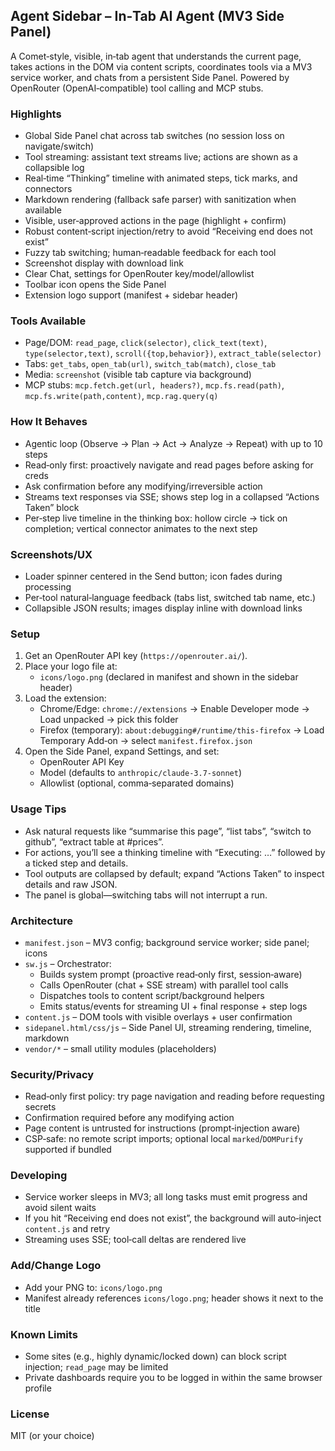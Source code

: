 ## Agent Sidebar – In‑Tab AI Agent (MV3 Side Panel)

A Comet‑style, visible, in‑tab agent that understands the current page, takes actions in the DOM via content scripts, coordinates tools via a MV3 service worker, and chats from a persistent Side Panel. Powered by OpenRouter (OpenAI‑compatible) tool calling and MCP stubs.

### Highlights
- Global Side Panel chat across tab switches (no session loss on navigate/switch)
- Tool streaming: assistant text streams live; actions are shown as a collapsible log
- Real‑time “Thinking” timeline with animated steps, tick marks, and connectors
- Markdown rendering (fallback safe parser) with sanitization when available
- Visible, user‑approved actions in the page (highlight + confirm)
- Robust content‑script injection/retry to avoid “Receiving end does not exist”
- Fuzzy tab switching; human‑readable feedback for each tool
- Screenshot display with download link
- Clear Chat, settings for OpenRouter key/model/allowlist
- Toolbar icon opens the Side Panel
- Extension logo support (manifest + sidebar header)

### Tools Available
- Page/DOM: `read_page`, `click(selector)`, `click_text(text)`, `type(selector,text)`, `scroll({top,behavior})`, `extract_table(selector)`
- Tabs: `get_tabs`, `open_tab(url)`, `switch_tab(match)`, `close_tab`
- Media: `screenshot` (visible tab capture via background)
- MCP stubs: `mcp.fetch.get(url, headers?)`, `mcp.fs.read(path)`, `mcp.fs.write(path,content)`, `mcp.rag.query(q)`

### How It Behaves
- Agentic loop (Observe → Plan → Act → Analyze → Repeat) with up to 10 steps
- Read‑only first: proactively navigate and read pages before asking for creds
- Ask confirmation before any modifying/irreversible action
- Streams text responses via SSE; shows step log in a collapsed “Actions Taken” block
- Per‑step live timeline in the thinking box: hollow circle → tick on completion; vertical connector animates to the next step

### Screenshots/UX
- Loader spinner centered in the Send button; icon fades during processing
- Per‑tool natural‑language feedback (tabs list, switched tab name, etc.)
- Collapsible JSON results; images display inline with download links

### Setup
1) Get an OpenRouter API key (`https://openrouter.ai/`).
2) Place your logo file at:
   - `icons/logo.png` (declared in manifest and shown in the sidebar header)
3) Load the extension:
   - Chrome/Edge: `chrome://extensions` → Enable Developer mode → Load unpacked → pick this folder
   - Firefox (temporary): `about:debugging#/runtime/this-firefox` → Load Temporary Add‑on → select `manifest.firefox.json`
4) Open the Side Panel, expand Settings, and set:
   - OpenRouter API Key
   - Model (defaults to `anthropic/claude-3.7-sonnet`)
   - Allowlist (optional, comma‑separated domains)

### Usage Tips
- Ask natural requests like “summarise this page”, “list tabs”, “switch to github”, “extract table at #prices”.
- For actions, you’ll see a thinking timeline with “Executing: …” followed by a ticked step and details.
- Tool outputs are collapsed by default; expand “Actions Taken” to inspect details and raw JSON.
- The panel is global—switching tabs will not interrupt a run.

### Architecture
- `manifest.json` – MV3 config; background service worker; side panel; icons
- `sw.js` – Orchestrator:
  - Builds system prompt (proactive read‑only first, session‑aware)
  - Calls OpenRouter (chat + SSE stream) with parallel tool calls
  - Dispatches tools to content script/background helpers
  - Emits status/events for streaming UI + final response + step logs
- `content.js` – DOM tools with visible overlays + user confirmation
- `sidepanel.html/css/js` – Side Panel UI, streaming rendering, timeline, markdown
- `vendor/*` – small utility modules (placeholders)

### Security/Privacy
- Read‑only first policy: try page navigation and reading before requesting secrets
- Confirmation required before any modifying action
- Page content is untrusted for instructions (prompt‑injection aware)
- CSP‑safe: no remote script imports; optional local `marked`/`DOMPurify` supported if bundled

### Developing
- Service worker sleeps in MV3; all long tasks must emit progress and avoid silent waits
- If you hit “Receiving end does not exist”, the background will auto‑inject `content.js` and retry
- Streaming uses SSE; tool‑call deltas are rendered live

### Add/Change Logo
- Add your PNG to: `icons/logo.png`
- Manifest already references `icons/logo.png`; header shows it next to the title

### Known Limits
- Some sites (e.g., highly dynamic/locked down) can block script injection; `read_page` may be limited
- Private dashboards require you to be logged in within the same browser profile

### License
MIT (or your choice)

